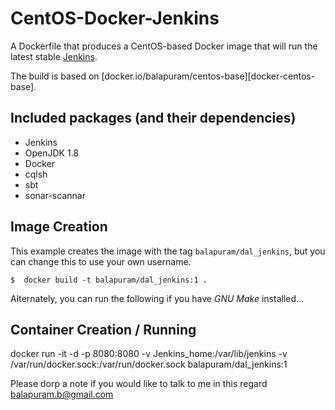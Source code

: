 # CentOS-Docker-Jenkins

A Dockerfile that produces a CentOS-based Docker image that will run the latest stable [Jenkins][jenkins].

The build is based on [docker.io/balapuram/centos-base][docker-centos-base].

[Jenkins]: http://jenkins-ci.org/

## Included packages (and their dependencies)

* Jenkins
* OpenJDK 1.8
* Docker
* cqlsh
* sbt
* sonar-scannar

## Image Creation

This example creates the image with the tag `balapuram/dal_jenkins`, but you can
change this to use your own username.

```
$  docker build -t balapuram/dal_jenkins:1 .
```

Alternately, you can run the following if you have *GNU Make* installed...

## Container Creation / Running

docker run  -it -d -p 8080:8080 -v Jenkins_home:/var/lib/jenkins -v /var/run/docker.sock:/var/run/docker.sock balapuram/dal_jenkins:1


Please dorp a note if you would like to talk to me in this regard
balapuram.b@gmail.com
